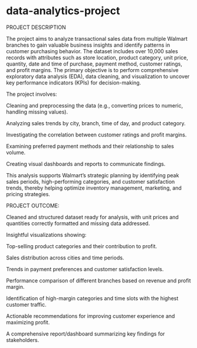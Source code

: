 # data-analytics-project
PROJECT DESCRIPTION


The project aims to analyze transactional sales data from multiple Walmart branches to gain valuable business insights and identify patterns in customer purchasing behavior. The dataset includes over 10,000 sales records with attributes such as store location, product category, unit price, quantity, date and time of purchase, payment method, customer ratings, and profit margins. The primary objective is to perform comprehensive exploratory data analysis (EDA), data cleaning, and visualization to uncover key performance indicators (KPIs) for decision-making.

The project involves:

Cleaning and preprocessing the data (e.g., converting prices to numeric, handling missing values).

Analyzing sales trends by city, branch, time of day, and product category.

Investigating the correlation between customer ratings and profit margins.

Examining preferred payment methods and their relationship to sales volume.

Creating visual dashboards and reports to communicate findings.

This analysis supports Walmart’s strategic planning by identifying peak sales periods, high-performing categories, and customer satisfaction trends, thereby helping optimize inventory management, marketing, and pricing strategies.

PROJECT OUTCOME:


Cleaned and structured dataset ready for analysis, with unit prices and quantities correctly formatted and missing data addressed.

Insightful visualizations showing:

Top-selling product categories and their contribution to profit.

Sales distribution across cities and time periods.

Trends in payment preferences and customer satisfaction levels.

Performance comparison of different branches based on revenue and profit margin.

Identification of high-margin categories and time slots with the highest customer traffic.

Actionable recommendations for improving customer experience and maximizing profit.

A comprehensive report/dashboard summarizing key findings for stakeholders.
